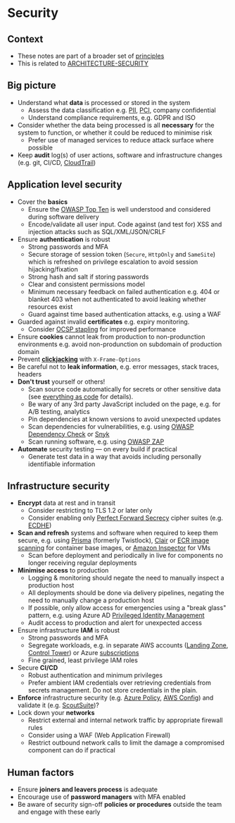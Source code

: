 # Security

## Context

* These notes are part of a broader set of [principles](../principles.md)
* This is related to [ARCHITECTURE-SECURITY](https://digital.nhs.uk/about-nhs-digital/our-work/nhs-digital-architecture/principles/adopt-appropriate-cyber-security-standards)

## Big picture

- Understand what **data** is processed or stored in the system
  - Assess the data classification e.g. [PII](https://ico.org.uk/for-organisations/guide-to-data-protection/guide-to-the-general-data-protection-regulation-gdpr/key-definitions/what-is-personal-data/), [PCI](https://www.pcisecuritystandards.org/pci_security/glossary#C), company confidential
  - Understand compliance requirements, e.g. GDPR and ISO
- Consider whether the data being processed is all **necessary** for the system to function, or whether it could be reduced to minimise risk
  - Prefer use of managed services to reduce attack surface where possible
- Keep **audit** log(s) of user actions, software and infrastructure changes (e.g. git, CI/CD, [CloudTrail](https://aws.amazon.com/cloudtrail/))

## Application level security

- Cover the **basics**
  - Ensure the [OWASP Top Ten](https://www.owasp.org/index.php/Category:OWASP_Top_Ten_2017_Project) is well understood and considered during software delivery
  - Encode/validate all user input. Code against (and test for) XSS and injection attacks such as SQL/XML/JSON/CRLF
- Ensure **authentication** is robust
  - Strong passwords and MFA
  - Secure storage of session token (`Secure`, `HttpOnly` and `SameSite`) which is refreshed on privilege escalation to avoid session hijacking/fixation
  - Strong hash and salt if storing passwords
  - Clear and consistent permissions model
  - Minimum necessary feedback on failed authentication e.g. 404 or blanket 403 when not authenticated to avoid leaking whether resources exist
  - Guard against time based authentication attacks, e.g. using a WAF
- Guarded against invalid **certificates** e.g. expiry monitoring.
  - Consider [OCSP stapling](https://blog.cloudflare.com/high-reliability-ocsp-**stapling**/) for improved performance
- Ensure **cookies** cannot leak from production to non-produnction environments e.g. avoid non-produnction on subdomain of production domain
- Prevent **[clickjacking](https://sudo.pagerduty.com/for_engineers/#clickjacking)** with `X-Frame-Options`
- Be careful not to **leak information**, e.g. error messages, stack traces, headers
- **Don't trust** yourself or others!
  - Scan source code automatically for secrets or other sensitive data (see [everything as code](../patterns/everything-as-code.md) for details).
  - Be wary of any 3rd party JavaScript included on the page, e.g. for A/B testing, analytics
  - Pin dependencies at known versions to avoid unexpected updates
  - Scan dependencies for vulnerabilities, e.g. using [OWASP Dependency Check](https://www.owasp.org/index.php/OWASP_Dependency_Check) or [Snyk](https://snyk.io/)
  - Scan running software, e.g. using [OWASP ZAP](https://www.owasp.org/index.php/OWASP_Zed_Attack_Proxy_Project)
- **Automate** security testing &mdash; on every build if practical
  - Generate test data in a way that avoids including personally identifiable information

## Infrastructure security

- **Encrypt** data at rest and in transit
  - Consider restricting to TLS 1.2 or later only
  - Consider enabling only [Perfect Forward Secrecy](https://en.wikipedia.org/wiki/Forward_secrecy) cipher suites (e.g. [ECDHE](https://en.wikipedia.org/wiki/Elliptic-curve_Diffie%E2%80%93Hellman))
- **Scan and refresh** systems and software when required to keep them secure, e.g. using [Prisma](https://www.paloaltonetworks.com/prisma/cloud/cloud-workload-protection-platform) (formerly Twistlock), [Clair](https://github.com/quay/clair) or [ECR image scanning](https://docs.aws.amazon.com/AmazonECR/latest/userguide/image-scanning.html) for container base images, or [Amazon Inspector](https://aws.amazon.com/inspector/) for VMs
  - Scan before deployment and periodically in live for components no longer receiving regular deployments
- **Minimise access** to production
  - Logging & monitoring should negate the need to manually inspect a production host
  - All deployments should be done via delivery pipelines, negating the need to manually change a production host
  - If possible, only allow access for emergencies using a "break glass" pattern, e.g. using Azure AD [Privileged Identity Management](https://docs.microsoft.com/en-us/azure/active-directory/privileged-identity-management/pim-configure)
  - Audit access to production and alert for unexpected access
- Ensure infrastructure **IAM** is robust
  - Strong passwords and MFA
  - Segregate workloads, e.g. in separate AWS accounts ([Landing Zone](https://aws.amazon.com/solutions/aws-landing-zone/), [Control Tower](https://aws.amazon.com/controltower/features/`)) or Azure [subscriptions](https://docs.microsoft.com/en-us/azure/cloud-adoption-framework/decision-guides/subscriptions/)
  - Fine grained, least privilege IAM roles
- Secure **CI/CD**
  - Robust authentication and minimum privileges
  - Prefer ambient IAM credentials over retrieving credentials from secrets management. Do not store credentials in the plain.
- **Enforce** infrastructure security (e.g. [Azure Policy](https://docs.microsoft.com/en-us/azure/governance/policy/overview), [AWS Config](https://aws.amazon.com/config/)) and validate it (e.g. [ScoutSuite](https://github.com/nccgroup/ScoutSuite/blob/master/README.md))?
- Lock down your **networks**
  - Restrict external and internal network traffic by appropriate firewall rules
  - Consider using a WAF (Web Application Firewall)
  - Restrict outbound network calls to limit the damage a compromised component can do if practical

## Human factors
- Ensure **joiners and leavers process** is adequate
- Encourage use of **password managers** with MFA enabled
- Be aware of security sign-off **policies or procedures** outside the team and engage with these early
